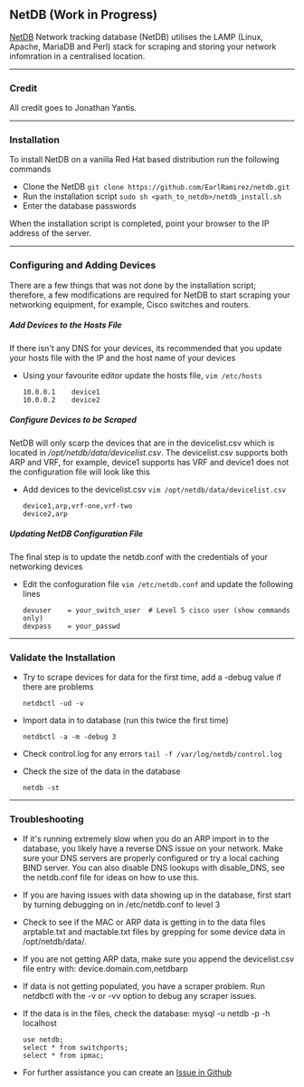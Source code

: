 
## NetDB (Work in Progress)

[NetDB](http://netdbtracking.sourceforge.net/) Network tracking database (NetDB) utilises the LAMP (Linux, Apache, MariaDB and Perl) stack for scraping and storing your network infomration in a centralised location.


-----------
### Credit

All credit goes to Jonathan Yantis.

------------
### Installation

To install NetDB on a vanilla Red Hat based distribution run the following commands

- Clone the NetDB `git clone https://github.com/EarlRamirez/netdb.git`
- Run the installation script `sudo sh <path_to_netdb>/netdb_install.sh`
- Enter the database passwords

When the installation script is completed, point your browser to the IP address of the server.

----------
### Configuring and Adding Devices

There are a few things that was not done by the installation script; therefore, a few modifications are required for NetDB to start scraping your networking equipment, for example, Cisco switches and routers.

##### Add Devices to the Hosts File

If there isn't any DNS for your devices, its recommended that you update your hosts file with the IP and the host name of your devices 

- Using your favourite editor update the hosts file, `vim /etc/hosts`
	```shell
    10.0.0.1	device1
    10.0.0.2	device2
	```

##### Configure Devices to be Scraped

NetDB will only scarp the devices that are in the devicelist.csv which is located in _/opt/netdb/data/devicelist.csv_. The devicelist.csv supports both ARP and VRF, for example, device1 supports has VRF and device1 does not the configuration file will look like this 

- Add devices to the devicelist.csv `vim /opt/netdb/data/devicelist.csv`
	```shell	
	device1,arp,vrf-one,vrf-two
	device2,arp
	```

##### Updating NetDB Configuration File

The final step is to update the netdb.conf with the credentials of your networking devices

- Edit the confoguration file `vim /etc/netdb.conf` and update the following lines
	```shell	
	devuser    = your_switch_user  # Level 5 cisco user (show commands only)
	devpass    = your_passwd
	```

-----------
### Validate the Installation

- Try to scrape devices for data for the first time, add a -debug value if there
  are problems
	```shell
	netdbctl -ud -v
	```

- Import data in to database (run this twice the first time)
	```shell
	netdbctl -a -m -debug 3
	```

- Check control.log for any errors `tail -f /var/log/netdb/control.log`

- Check the size of the data in the database
	```shell
	netdb -st
	```

----------
### Troubleshooting

- If it's running extremely slow when you do an ARP import in to the database, you likely have a reverse DNS issue on
  your network.  Make sure your DNS servers are properly configured or try a local caching BIND server.  You can also
  disable DNS lookups with disable_DNS, see the netdb.conf file for ideas on how to use this.

- If you are having issues with data showing up in the database, first start by turning debugging on in /etc/netdb.conf
  to level 3

- Check to see if the MAC or ARP data is getting in to the data files arptable.txt and mactable.txt files by grepping
  for some device data in /opt/netdb/data/.

- If you are not getting ARP data, make sure you append the devicelist.csv file entry with: device.domain.com,netdbarp

- If data is not getting populated, you have a scraper problem.  Run netdbctl with the -v or -vv option to debug any 
  scraper issues.

- If the data is in the files, check the database: mysql -u netdb -p -h localhost
	```shell
	use netdb;
	select * from switchports;
	select * from ipmac;
	```
- For further assistance you can create an [Issue in Github](https://github.com/EarlRamirez/netdb/issues)

